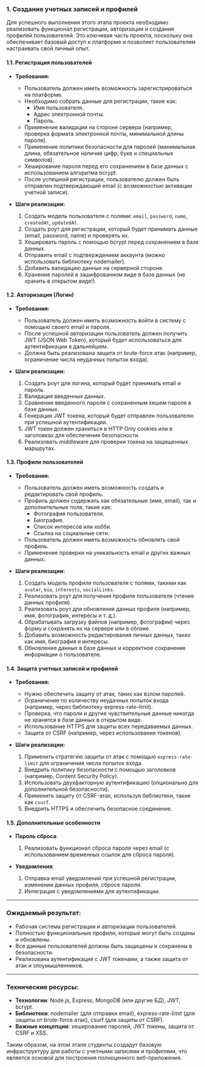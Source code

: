 ### 1. **Создание учетных записей и профилей**

Для успешного выполнения этого этапа проекта необходимо реализовать функционал регистрации, авторизации и создания профилей пользователей. Это ключевая часть проекта, поскольку она обеспечивает базовый доступ к платформе и позволяет пользователям настраивать свой личный опыт.

#### 1.1. **Регистрация пользователей**

- **Требования:**
  - Пользователь должен иметь возможность зарегистрироваться на платформе.
  - Необходимо собрать данные для регистрации, такие как:
    - Имя пользователя.
    - Адрес электронной почты.
    - Пароль.
  - Применение валидации на стороне сервера (например, проверка формата электронной почты, минимальной длины пароля).
  - Применение политики безопасности для паролей (минимальная длина, обязательное наличие цифр, букв и специальных символов).
  - Хеширование пароля перед его сохранением в базе данных с использованием алгоритма bcrypt.
  - После успешной регистрации, пользователю должен быть отправлен подтверждающий email (с возможностью активации учетной записи).

- **Шаги реализации:**
  1. Создать модель пользователя с полями: `email`, `password`, `name`, `createdAt`, `updatedAt`.
  2. Создать роут для регистрации, который будет принимать данные (email, password, name) и проверять их.
  3. Хешировать пароль с помощью bcrypt перед сохранением в базе данных.
  4. Отправить email с подтверждением аккаунта (можно использовать библиотеку nodemailer).
  5. Добавить валидацию данных на серверной стороне.
  6. Хранение паролей в зашифрованном виде в базе данных (не хранить в открытом виде!).

#### 1.2. **Авторизация (Логин)**

- **Требования:**
  - Пользователь должен иметь возможность войти в систему с помощью своего email и пароля.
  - После успешной авторизации пользователь должен получить JWT (JSON Web Token), который будет использоваться для аутентификации в дальнейшем.
  - Должна быть реализована защита от brute-force атак (например, ограничение числа неудачных попыток входа).
  
- **Шаги реализации:**
  1. Создать роут для логина, который будет принимать email и пароль.
  2. Валидация введенных данных.
  3. Сравнение введенного пароля с сохраненным хешем пароля в базе данных.
  4. Генерация JWT токена, который будет отправлен пользователю при успешной аутентификации.
  5. JWT токен должен храниться в HTTP Only cookies или в заголовках для обеспечения безопасности.
  6. Реализовать middleware для проверки токена на защищенных маршрутах.

#### 1.3. **Профили пользователей**

- **Требования:**
  - Пользователь должен иметь возможность создать и редактировать свой профиль.
  - Профиль должен содержать как обязательные (имя, email), так и дополнительные поля, такие как:
    - Фотография пользователя.
    - Биография.
    - Список интересов или хобби.
    - Ссылка на социальные сети.
  - Пользователь должен иметь возможность обновлять свой профиль.
  - Применение проверки на уникальность email и других важных данных.
  
- **Шаги реализации:**
  1. Создать модель профиля пользователя с полями, такими как `avatar`, `bio`, `interests`, `socialLinks`.
  2. Реализовать роут для получения профиля пользователя (чтение данных профиля).
  3. Реализовать роут для обновления данных профиля (например, имя, фотография, интересы и т. д.).
  4. Обрабатывать загрузку файлов (например, фотографии) через форму и сохранять их на сервере или в облаке.
  5. Добавить возможность редактирования личных данных, таких как имя, биография и интересы.
  6. Обновление данных в базе данных и корректное сохранение информации о пользователе.

#### 1.4. **Защита учетных записей и профилей**

- **Требования:**
  - Нужно обеспечить защиту от атак, таких как взлом паролей.
  - Ограничение по количеству неудачных попыток входа (например, через библиотеку express-rate-limit).
  - Проверка, что пароли и другие чувствительные данные никогда не хранятся в базе данных в открытом виде.
  - Использование HTTPS для защиты всех передаваемых данных.
  - Защита от CSRF (например, через использование токенов).

- **Шаги реализации:**
  1. Применить стратегию защиты от атак с помощью `express-rate-limit` для ограничения числа попыток входа.
  2. Внедрить политику безопасности с помощью заголовков (например, Content Security Policy).
  3. Использовать двухфакторную аутентификацию (опционально для дополнительной безопасности).
  4. Применить защиту от CSRF-атак, используя библиотеки, такие как `csurf`.
  5. Внедрить HTTPS и обеспечить безопасное соединение.

#### 1.5. **Дополнительные особенности**

- **Пароль сброса**:
  1. Реализовать функционал сброса пароля через email (с использованием временных ссылок для сброса пароля).
  
- **Уведомления**:
  1. Отправка email уведомлений при успешной регистрации, изменении данных профиля, сбросе пароля.
  2. Интеграция с уведомлениями для аутентификации.

---

### Ожидаемый результат:
- Рабочая система регистрации и авторизации пользователей.
- Полностью функциональные профили, которые могут быть созданы и обновлены.
- Все данные пользователей должны быть защищены и сохранены в безопасности.
- Реализована аутентификация с JWT токенами, а также защита от атак и злоумышленников.

---

### Технические ресурсы:
- **Технологии**: Node.js, Express, MongoDB (или другие БД), JWT, bcrypt.
- **Библиотеки**: nodemailer (для отправки email), express-rate-limit (для защиты от brute-force атак), csurf (для защиты от CSRF).
- **Важные концепции**: хеширование паролей, JWT токены, защита от CSRF и XSS.

Таким образом, на этом этапе студенты создадут базовую инфраструктуру для работы с учетными записями и профилями, что является основой для построения полноценного веб-приложения.
